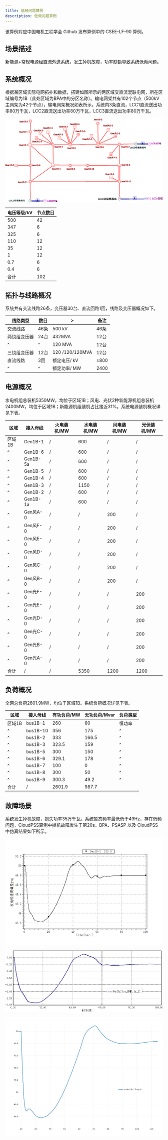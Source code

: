 ```yaml
---
title: 低频问题算例
description: 低频问题算例
---
```

该算例对应中国电机工程学会 Github 发布算例中的 CSEE-LF-90 算例。

## 场景描述
新能源+常规电源经直流外送系统，发生掉机故障，功率缺额导致系统低频问题。

## 系统概况
根据某区域实际电网拓扑和数据，搭建如图所示的两区域交直流混联电网，所在区域编号为1B（此处区域为BPA中的分区名称）。输电网架共有102个节点（500kV主网架为42个节点），输电网架概况如表所示。系统内3条直流，LCC1直流送出功率80万千瓦，LCC2直流送出功率80万千瓦，LCC3直流送出功率80万千瓦。

![算例接线图](./topo-case5.png)

| 电压等级/kV | 节点数目 |
|------------|---------|
| 500        | 42      |
| 347        | 6       |
| 325        | 6       |
| 110        | 12      |
| 35         | 12      |
| 1          | 12      |
| 0.7        | 6       |
| 0.4        | 6       |
| 合计       | 102     |


## 拓扑与线路概况
系统共有交流线路26条，变压器30台、直流回路1回，线路及变压器概况如下。

| 线路类型     | 数目  | >|备注                |
|-------------|-------|------|---------------|
| 交流线路     | 46条  | 500 kV|46条        |
| 两绕组变压器 | 24台  | 432MVA|12台         |
|      ^       |    ^   | 120 MVA|12台        |
| 三绕组变压器 | 12台  | 120 /120/120MVA|12台 |
| 直流线路     | 3回   | 额定电压/ kV |±800   |
|    ^         |   ^    | 额定功率/ MW| 2400   |


## 电源概况
水电机组总装机5350MW，均位于区域1B；风电、光伏2种新能源机组总装机2400MW，均位于区域1B；新能源机组装机占比接近31%。系统电源装机概况详见下表。

| 区域   | 接入母线   | 火电装机/MW | 水电装机/MW | 风电装机/MW       | 光伏装机/MW |
|-------|-----------|-------------|-------------|---------------|----------------| 
| 区域1B | Gen1B-1   | /           | 600         | /             | /              |
|    ^  | Gen1B-6   | /           | 600         | /             | /              |
|    ^  | Gen1B-5a  | /           | 600         | /             | /              |
|    ^  | Gen1B-5   | /           | 600         | /             | /              |
|    ^  | Gen1B-4   | /           | 600         | /             | /              |
|    ^  | Gen1B-3   | /           | 1150        | /             | /              |
|    ^  | Gen1B-2   | /           | 600         | /             | /              |
|    ^  | Gen1B-1a  | /           | 600         | /             | /              |
|    ^  | Gen风A-0  | /           | /           | 200           | /              |
|    ^  | Gen风F-0  | /           | /           | 200           | /              |
|    ^  | Gen风E-0  | /           | /           | 200           | /              |
|    ^  | Gen风D-0  | /           | /           | 200           | /              |
|    ^  | Gen风C-0  | /           | /           | 200           | /              |
|    ^  | Gen风B-0  | /           | /           | 200           | /              |
|    ^  | Gen光F-0  | /           | /           | /             | 200            |
|    ^  | Gen光E-0  | /           | /           | /             | 200            |
|    ^  | Gen光D-0  | /           | /           | /             | 200            |
|    ^  | Gen光C-0  | /           | /           | /             | 200            |
|    ^  | Gen光B-0  | /           | /           | /             | 200            |
|    ^  | Gen光A-0  | /           | /           | /             | 200            |
| 合计    | /         | /           | 5350        | 1200          | 1200           |

## 负荷概况
全网总负荷2601.9MW，均位于区域1B。系统负荷概况详见下表。

| 区域   | 接入母线   | 有功负荷/MW | 无功负荷/Mvar | 负荷类型 |
|-------|-----------|-------------|---------------|--------|
| 区域1B | bus1B-1   | 260         | 60            | 恒功率   |
|    ^   | bus1B-10  | 356         | 175           |    ^      |
|    ^   | bus1B-2   | 333         | 166.5         |    ^      |
|    ^   | bus1B-3   | 323.5       | 159           |    ^      |
|    ^   | bus1B-5   | 300         | 150           |    ^      |
|    ^   | bus1B-6   | 329.1       | 178           |    ^      |
|    ^   | bus1B-7   | 100         | 0             |    ^      |
|    ^   | bus1B-8   | 300         | 50            |    ^      |
|    ^   | bus1B-9   | 300.3       | 49.2          |    ^      |
| 合计    | /         | 2601.9      | 987.7         |          |


## 故障场景
系统发生掉机故障，损失功率35万千瓦。系统暂态频率最低低于49Hz，存在低频问题，CloudPSS算例中掉机故障发生于第20s。BPA、PSASP 以及 CloudPSS 中仿真结果如下所示。

![频率曲线（BPA）](./bpa-case5.png "频率曲线（BPA）")

![频率曲线（PSASP）](./psasp-case5.png "频率曲线（PSASP）")

![频率曲线（CloudPSS）](./cloudpss-case5.png "频率曲线（CloudPSS）")